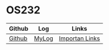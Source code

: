
# OS232

| Github | Log | Links |
|--------|-----|-------|
|[Github](https://github.com/AtharAdista/os232)| [MyLog](https://github.com/AtharAdista/os232/blob/master/TXT/mylog.txt)| [Importan Links](https://github.com/AtharAdista/os232/blob/master/links.md)|
